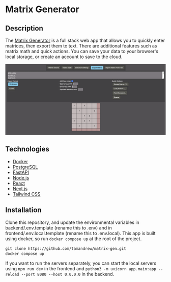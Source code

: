 # Matrix Generator

## Description
The [Matrix Generator](https://matrixgen.web.app) is a full stack web app that allows you to quickly enter matrices, then export them to text. There are additional features such as matrix math and quick actions. You can save your data to your browser's local storage, or create an account to save to the cloud.

![Owner View](demo.png)

## Technologies
- [Docker](https://www.docker.com/products/docker-desktop)
- [PostgreSQL](https://www.postgresql.org/download/)
- [FastAPI](https://fastapi.tiangolo.com/tutorial/first-steps/)
- [Node.js](https://nodejs.org/en/download/)
- [React](https://reactjs.org/docs/getting-started.html)
- [Next.js](https://nextjs.org/docs/getting-started)
- [Tailwind CSS](https://tailwindcss.com/docs/guides/nextjs)

## Installation
Clone this repository, and update the environmental variables in backend/.env.template (rename this to .env) and in frontend/.env.local.template (rename this to .env.local). This app is built using docker, so run ```docker compose up``` at the root of the project.

```
git clone https://github.com/tamandrew/matrix-gen.git
docker compose up
```

If you want to run the servers separately, you can start the local servers using ```npm run dev``` in the frontend and ```python3 -m uvicorn app.main:app --reload --port 8080 --host 0.0.0.0``` in the backend.

